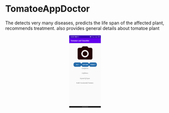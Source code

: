 # TomatoeAppDoctor
The detects very many diseases, predicts the life span of the affected plant, recommends treatment. also provides general details about tomatoe plant

<p align="center">
 
  <img src="https://github.com/AbleDanielOfungi/TomatoeAppDoctor/blob/main/camera.png" width="100" alt="accessibility text">
